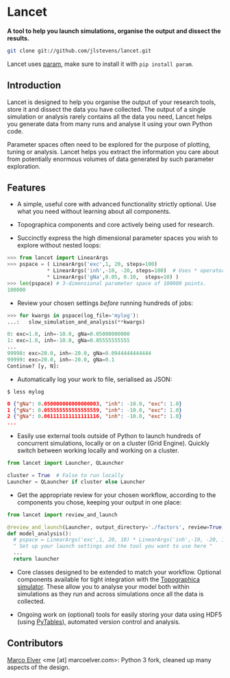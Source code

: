 # Lancet

**A tool to help you launch simulations, organise the output and dissect the results.**

```bash
git clone git://github.com/jlstevens/lancet.git
```
Lancet uses [param](https://github.com/ioam/param), make sure to install it with ```pip install param```.

## Introduction

Lancet is designed to help you organise the output of your research tools, store it and dissect the data you have collected. The output of a single simulation or analysis rarely contains all the data you need, Lancet helps you generate data from many runs and analyse it using your own Python code.

Parameter spaces often need to be explored for the purpose of plotting, tuning or analysis. Lancet helps you extract the information you care about from potentially enormous volumes of data generated by such parameter exploration.

## Features

* A simple, useful core with advanced functionality strictly optional. Use what you need without learning about all components.

* Topographica components and core actively being used for research.

* Succinctly express the high dimensional parameter spaces you wish to explore without nested loops:

```python
>>> from lancet import LinearArgs
>>> pspace = ( LinearArgs('exc',1, 20, steps=100)
             * LinearArgs('inh',-10, -20, steps=100)  # Uses * operator for the Cartesian Product
             * LinearArgs('gNa',0.05, 0.10,  steps=10) )
>>> len(pspace) # 3-dimensional parameter space of 100000 points.
100000 
```

* Review your chosen settings *before* running hundreds of jobs:

```python
>>> for kwargs in pspace(log_file='mylog'):
...:   slow_simulation_and_analysis(**kwargs)

0: exc=1.0, inh=-10.0, gNa=0.05000000000
1: exc=1.0, inh=-10.0, gNa=0.05555555555
...
99998: exc=20.0, inh=-20.0, gNa=0.0944444444444
99999: exc=20.0, inh=-20.0, gNa=0.1
Continue? [y, N]:
```

* Automatically log your work to file, serialised as JSON:

```$ less mylog```
```json
0 {"gNa": 0.050000000000000003, "inh": -10.0, "exc": 1.0}
1 {"gNa": 0.055555555555555559, "inh": -10.0, "exc": 1.0}
2 {"gNa": 0.061111111111111116, "inh": -10.0, "exc": 1.0}
...
```
  
* Easily use external tools outside of Python to launch hundreds of concurrent simulations, locally or on a cluster (Grid Engine). Quickly switch between working locally and working on a cluster.

```python
from lancet import Launcher, QLauncher

cluster = True  # False to run locally
Launcher = QLauncher if cluster else Launcher
```

* Get the appropriate review for your chosen workflow, according to the components you chose, keeping your output in one place:

```python
from lancet import review_and_launch

@review_and_launch(Launcher, output_directory='./factors', review=True)
def model_analysis():
  # pspace = LinearArgs('exc',1, 20, 10) * LinearArgs('inh',-10, -20, 10)
  " Set up your launch settings and the tool you want to use here "
  ... 
  return launcher
```

<!-- Consider using factor N as an example -->

* Core classes designed to be extended to match your workflow. Optional components available for tight integration with the [Topographica simulator](https://github.com/ioam/topographica). These allow you to analyse your model both within simulations as they run and across simulations once all the data is collected.

* Ongoing work on (optional) tools for easily storing your data using HDF5 (using [PyTables](http://www.pytables.org/)), automated version control and analysis.

<!--
## Background

Python has gained significant traction in the research community as a way of prototyping ideas and succinctly expressing simulations and analysis in a free, open language. To illustrate, Python has rapidly gained popularity in neuroinformatics and computational neuroscience with journals publishing dedicating issues on the use of the language [Frontiers in Neuroinformatics](http://www.frontiersin.org/neuroinformatics/researchtopics/Python_in_neuroscience/8). A selection of neuroscientific tools using Python can be found at [neuralensemble.org](http://neuralensemble.org/) and lancet itself was originally written as part of the [Topographica neural simulator](https://github.com/ioam/topographica).
-->

## Contributors

[Marco Elver](https://github.com/melver) <me [at] marcoelver.com>: Python 3 fork, cleaned up many aspects of the design.